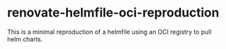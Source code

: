 # renovate-helmfile-oci-reproduction

This is a minimal reproduction of a helmfile using an OCI registry to pull helm charts.
